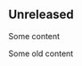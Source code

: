 ## Unreleased

<!-- dumped content start -->

Some content

<!-- dumped content end -->

Some old content

[Unreleased]: https://github.com/shopsys/shopsys/compare/v0.9.0...HEAD
